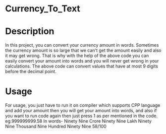 # Currency_To_Text
# Description 
In this project, you can convert your currency amount in words.
Sometimes the currency amount is so large that we can't get the amount easily and also it may get wrong. That is why with the help of the above code you can easily convert your amount into words and you will never get wrong in your calculations. The above code can convert values that have at most 9 digits before the decimal point.

# Usage
For usage, you just have to run it on compiler which supports CPP language and add your amount then you will get your amount into words, and also if you want to run code again then just press 1 as per mentioned in the code.
eg.999999999.58  In words- Ninety Nine Crore Ninety Nine Lakh Ninety Nine Thousand Nine Hundred Ninety Nine 58/100


